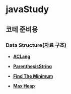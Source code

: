 # javaStudy

## 코테 준비용

### Data Structure(자료 구조)
- **[ACLang](https://github.com/corinB/javaStudy/wiki/ACLang(no.5430))**

- **[ParenthesisString](https://github.com/corinB/javaStudy/wiki/Parenthesis-String(PS))**

- **[Find The Minimum](https://github.com/corinB/javaStudy/wiki/Find-The-Minimum(no.11003))**

- **[Max Heap](https://github.com/corinB/javaStudy/wiki/Max-Heap%7Bno.11279%7D)**
    
